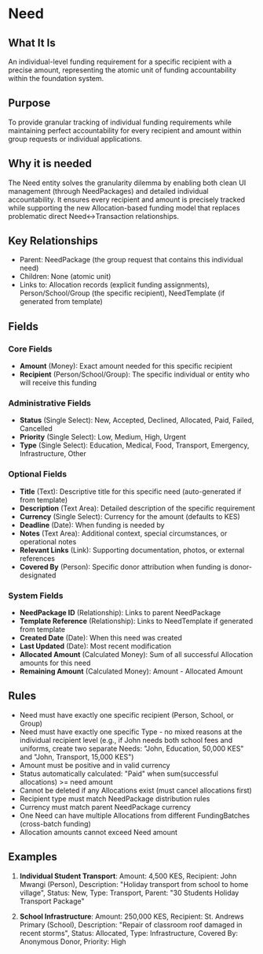 # Need

## What It Is
An individual-level funding requirement for a specific recipient with a precise amount, representing the atomic unit of funding accountability within the foundation system.

## Purpose
To provide granular tracking of individual funding requirements while maintaining perfect accountability for every recipient and amount within group requests or individual applications.

## Why it is needed 
The Need entity solves the granularity dilemma by enabling both clean UI management (through NeedPackages) and detailed individual accountability. It ensures every recipient and amount is precisely tracked while supporting the new Allocation-based funding model that replaces problematic direct Need↔Transaction relationships.

## Key Relationships
- Parent: NeedPackage (the group request that contains this individual need)
- Children: None (atomic unit)
- Links to: Allocation records (explicit funding assignments), Person/School/Group (the specific recipient), NeedTemplate (if generated from template)

## Fields

### Core Fields
- **Amount** (Money): Exact amount needed for this specific recipient
- **Recipient** (Person/School/Group): The specific individual or entity who will receive this funding

### Administrative Fields  
- **Status** (Single Select): New, Accepted, Declined, Allocated, Paid, Failed, Cancelled
- **Priority** (Single Select): Low, Medium, High, Urgent
- **Type** (Single Select): Education, Medical, Food, Transport, Emergency, Infrastructure, Other

### Optional Fields
- **Title** (Text): Descriptive title for this specific need (auto-generated if from template)
- **Description** (Text Area): Detailed description of the specific requirement
- **Currency** (Single Select): Currency for the amount (defaults to KES)
- **Deadline** (Date): When funding is needed by
- **Notes** (Text Area): Additional context, special circumstances, or operational notes
- **Relevant Links** (Link): Supporting documentation, photos, or external references
- **Covered By** (Person): Specific donor attribution when funding is donor-designated

### System Fields
- **NeedPackage ID** (Relationship): Links to parent NeedPackage
- **Template Reference** (Relationship): Links to NeedTemplate if generated from template
- **Created Date** (Date): When this need was created
- **Last Updated** (Date): Most recent modification
- **Allocated Amount** (Calculated Money): Sum of all successful Allocation amounts for this need
- **Remaining Amount** (Calculated Money): Amount - Allocated Amount

## Rules
- Need must have exactly one specific recipient (Person, School, or Group)
- Need must have exactly one specific Type - no mixed reasons at the individual recipient level (e.g., if John needs both school fees and uniforms, create two separate Needs: "John, Education, 50,000 KES" and "John, Transport, 15,000 KES")
- Amount must be positive and in valid currency
- Status automatically calculated: "Paid" when sum(successful allocations) >= need amount
- Cannot be deleted if any Allocations exist (must cancel allocations first)
- Recipient type must match NeedPackage distribution rules
- Currency must match parent NeedPackage currency
- One Need can have multiple Allocations from different FundingBatches (cross-batch funding)
- Allocation amounts cannot exceed Need amount

## Examples
1. **Individual Student Transport**: Amount: 4,500 KES, Recipient: John Mwangi (Person), Description: "Holiday transport from school to home village", Status: New, Type: Transport, Parent: "30 Students Holiday Transport Package"

2. **School Infrastructure**: Amount: 250,000 KES, Recipient: St. Andrews Primary (School), Description: "Repair of classroom roof damaged in recent storms", Status: Allocated, Type: Infrastructure, Covered By: Anonymous Donor, Priority: High